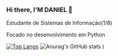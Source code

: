 ### Hi there, I'M DANIEL 👋
Estudante de Sistemas de Informação(1/8)

Focado no desenvolvimento em Python


[![Top Langs](https://github-readme-stats.vercel.app/api/top-langs/?username=DanielSR1&layout=compact)](https://github.com/anuraghazra/github-readme-stats) ![Anurag's GitHub stats](https://github-readme-stats.vercel.app/api?username=DanielSR1&show_icons=true&theme=radical)
)




